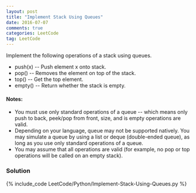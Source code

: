 ```yaml
---
layout: post
title: "Implement Stack Using Queues"
date: 2016-07-07
comments: true
categories: LeetCode
tag: LeetCode
---
```


Implement the following operations of a stack using queues.

* push(x) -- Push element x onto stack.
* pop() -- Removes the element on top of the stack.
* top() -- Get the top element.
* empty() -- Return whether the stack is empty.

#### Notes:
* You must use only standard operations of a queue -- which means only push to back, peek/pop from front, size, and is empty operations are valid.
* Depending on your language, queue may not be supported natively. You may simulate a queue by using a list or deque (double-ended queue), as long as you use only standard operations of a queue.
* You may assume that all operations are valid (for example, no pop or top operations will be called on an empty stack).

<!--more-->

### Solution
{% include_code LeetCode/Python/Implement-Stack-Using-Queues.py %}
